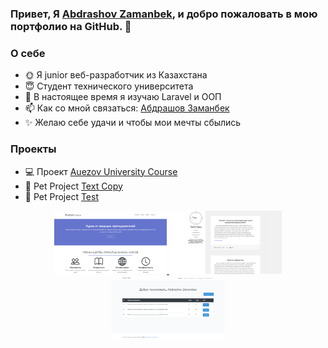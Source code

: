 
### Привет, Я **[Abdrashov Zamanbek](https://abdrashov.github.io)**, и добро пожаловать в мою портфолио на GitHub. 👋


### О себе
- 🌞 Я junior веб-разработчик из Казахстана
- 😇 Cтудент технического университета
- 🌱 В настоящее время я изучаю Laravel и ООП
- 📫 Как со мной связаться: [Абдрашов Заманбек](https://abdrashov.github.io)
- ✨ Желаю себе удачи и чтобы мои мечты сбылись

### Проекты
- 💻 Проект [Auezov University Course](http://courses.shymhub.ru/)
- 🐙 Pet Project [Text Copy](https://textcopy.shymhub.ru/)
- 🐘 Pet Project [Test](http://test.shymhub.ru/)


<p align="center">
	<a href="http://courses.shymhub.ru/">
		<img src="auezov.png" width="180" alt="Auezov course">
	</a>
	<a href="https://textcopy.shymhub.ru/">
		<img src="text.png" width="180" alt="Text Copy">
	</a>
	<a href="http://test.shymhub.ru/">
		<img src="test.png" width="180" alt="Test">
	</a>
</p>

<!-- 
- 🌱 I’m currently learning API and OOP
- 💬 Ask me about anything [here](https://github.com/abdrashov/abdrashov/issues)
- 📫 How to reach me: [Abdrashov Zamanbek](https://abdrashov.github.io)
- ☘ I like silence
- ☕️ I drink tea 
-->


<!--
	- ✨
	- 🔭 I’m currently working on ...
	- 🌱 I’m currently learning ...
	- 👯 I’m looking to collaborate on ...
	- 🤔 I’m looking for help with ...
	- 💬 Ask me about ...
	- 📫 How to reach me: ...
	- 😄 Pronouns: ...
	- ⚡ Fun fact: ...
-->
